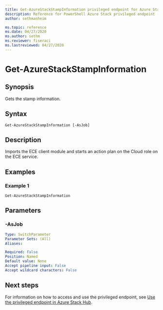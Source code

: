 ```yaml
---
title: Get-AzureStackStampInformation privileged endpoint for Azure Stack Hub
description: Reference for PowerShell Azure Stack privileged endpoint - Get-AzureStackStampInformation
author: sethmanheim

ms.topic: reference
ms.date: 04/27/2020
ms.author: sethm
ms.reviewer: fiseraci
ms.lastreviewed: 04/27/2020
---
```


# Get-AzureStackStampInformation

## Synopsis
Gets the stamp information.

## Syntax

```
Get-AzureStackStampInformation [-AsJob]
```

## Description
Imports the ECE client module and starts an action plan on the Cloud role on the ECE service.

## Examples

### Example 1
```
Get-AzureStackStampInformation
```

## Parameters

### -AsJob


```yaml
Type: SwitchParameter
Parameter Sets: (All)
Aliases:

Required: False
Position: Named
Default value: None
Accept pipeline input: False
Accept wildcard characters: False
```


## Next steps

For information on how to access and use the privileged endpoint, see [Use the privileged endpoint in Azure Stack Hub](../../operator/azure-stack-privileged-endpoint.md).
